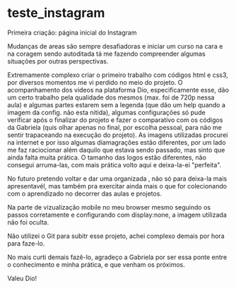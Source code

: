 # teste_instagram

Primeira criação: página inicial do Instagram

Mudanças de areas são sempre desafiadoras e iniciar um curso na cara e na coragem sendo autoditada tá me fazendo compreender algumas situações por outras perspectivas.

Extremamente complexo criar o primeiro trabalho com códigos html e css3, por diversos momentos me vi perdido no meio do projeto. 
O acompanhamento dos videos na plataforma Dio, especificamente esse,  dão um certo trabalho pela qualidade dos mesmos (max. foi de 720p nessa aula) e algumas partes estarem sem a legenda (que dão um help quando a imagem da config. não esta nitida), algumas configurações só pude verificar após o finalizar do projeto e fazer o comparativo com os códigos da Gabriela (quis olhar apenas no final, por escolha pessoal, para não me sentir trapaceando na execução do projeto).
As imagens utilizadas procurei na internet e por isso algumas diamagrações estão diferentes, por um lado me faz raciocionar além daquilo que estava sendo passado, mas sinto que ainda falta muita prática.
O tamanho das logos estão diferentes, não consegui arruma-las, com mais prática volto aqui e deixa-la-ei "perfeita".

No futuro pretendo voltar e dar uma organizada , não só para deixa-la mais apresentavél, mas também pra exercitar ainda mais o que for colecionando com o aprendizado no decorrer das aulas e projetos.

Na parte de vizualização mobile no meu browser mesmo seguindo os passos corretamente e configurando com display:none,  a imagem utilizada não foi oculta.

Não utilizei o Git para subitr esse projeto, achei complexo demais por hora para faze-lo.

No mais curti demais fazê-lo, agradeço a Gabriela por ser essa ponte entre o conhecimento e minha prática, e que venham os próximos.

Valeu Dio!
